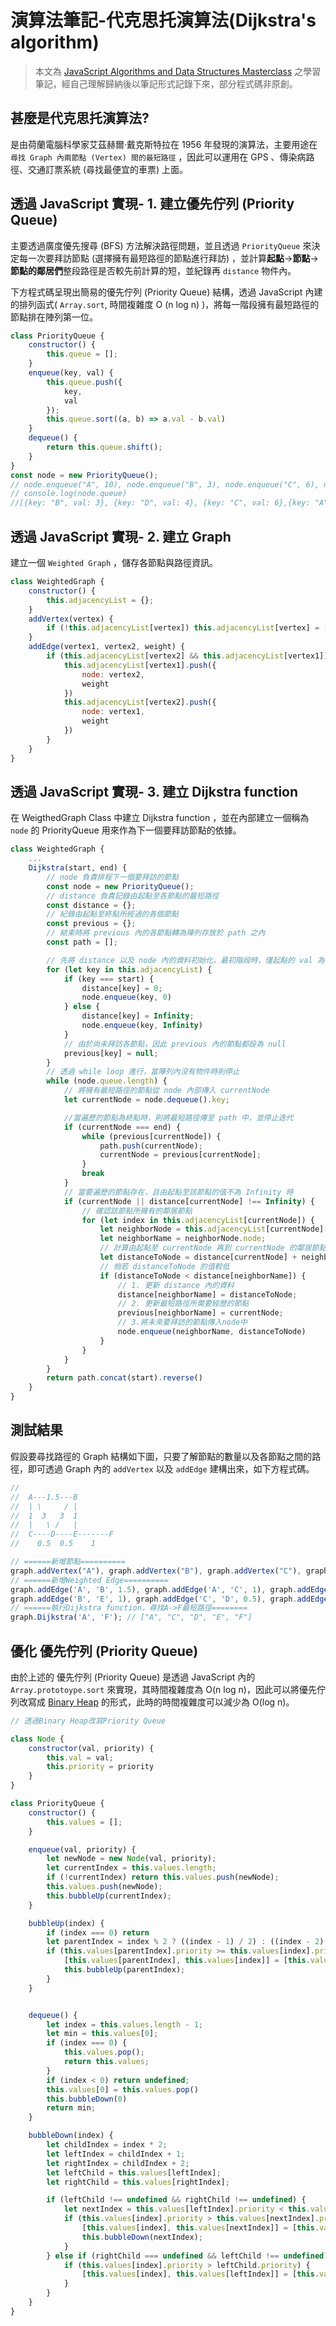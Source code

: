# 演算法筆記-代克思托演算法(Dijkstra's algorithm)

> 本文為 [JavaScript Algorithms and Data Structures Masterclass](https://www.udemy.com/course/js-algorithms-and-data-structures-masterclass/) 之學習筆記，經自己理解歸納後以筆記形式記錄下來，部分程式碼非原創。

## 甚麼是代克思托演算法?

是由荷蘭電腦科學家艾茲赫爾·戴克斯特拉在 1956 年發現的演算法，主要用途在 `尋找 Graph 內兩節點 (Vertex) 間的最短路徑` ，因此可以運用在 GPS 、傳染病路徑、交通訂票系統 (尋找最便宜的車票) 上面。

## 透過 JavaScript 實現- 1. 建立優先佇列 (Priority Queue)

主要透過廣度優先搜尋 (BFS) 方法解決路徑問題，並且透過 `PriorityQueue` 來決定每一次要拜訪節點 (選擇擁有最短路徑的節點進行拜訪) ，並計算**起點**->**節點**->**節點的鄰居們**整段路徑是否較先前計算的短，並紀錄再 `distance` 物件內。

下方程式碼呈現出簡易的優先佇列 (Priority Queue) 結構，透過 JavaScript 內建的排列函式( `Array.sort`, 時間複雜度 O (n log n) )，將每一階段擁有最短路徑的節點排在陣列第一位。

```js
class PriorityQueue {
    constructor() {
        this.queue = [];
    }
    enqueue(key, val) {
        this.queue.push({
            key,
            val
        });
        this.queue.sort((a, b) => a.val - b.val)
    }
    dequeue() {
        return this.queue.shift();
    }
}
const node = new PriorityQueue();
// node.enqueue("A", 10), node.enqueue("B", 3), node.enqueue("C", 6), node.enqueue("D", 4);
// console.log(node.queue)
//[{key: "B", val: 3}, {key: "D", val: 4}, {key: "C", val: 6},{key: "A", val: 10}];
```

## 透過 JavaScript 實現- 2. 建立 Graph

建立一個 `Weighted Graph` ，儲存各節點與路徑資訊。

```js
class WeightedGraph {
    constructor() {
        this.adjacencyList = {};
    }
    addVertex(vertex) {
        if (!this.adjacencyList[vertex]) this.adjacencyList[vertex] = [];
    }
    addEdge(vertex1, vertex2, weight) {
        if (this.adjacencyList[vertex2] && this.adjacencyList[vertex1]) {
            this.adjacencyList[vertex1].push({
                node: vertex2,
                weight
            })
            this.adjacencyList[vertex2].push({
                node: vertex1,
                weight
            })
        }
    }
}
```

## 透過 JavaScript 實現- 3. 建立 Dijkstra function

在 WeigthedGraph Class 中建立 Dijkstra function ，並在內部建立一個稱為 `node` 的 PriorityQueue 用來作為下一個要拜訪節點的依據。

```js
class WeightedGraph {
    ...
    Dijkstra(start, end) {
        // node 負責排程下一個要拜訪的節點
        const node = new PriorityQueue();
        // distance 負責記錄由起點至各節點的最短路徑
        const distance = {};
        // 紀錄由起點至終點所經過的各個節點
        const previous = {};
        // 結束時將 previous 內的各節點轉為陣列存放於 path 之內
        const path = [];

        // 先將 distance 以及 node 內的資料初始化，最初階段時，僅起點的 val 為 0 ，其他節點的 val 都設為 Infinity
        for (let key in this.adjacencyList) {
            if (key === start) {
                distance[key] = 0;
                node.enqueue(key, 0)
            } else {
                distance[key] = Infinity;
                node.enqueue(key, Infinity)
            }
            // 由於尚未拜訪各節點，因此 previous 內的節點都設為 null 
            previous[key] = null;
        }
        // 透過 while loop 進行，當陣列內沒有物件時則停止
        while (node.queue.length) {
            // 將擁有最短路徑的節點從 node 內部傳入 currentNode
            let currentNode = node.dequeue().key;

            //當遍歷的節點為終點時，則將最短路徑傳至 path 中，並停止迭代
            if (currentNode === end) {
                while (previous[currentNode]) {
                    path.push(currentNode);
                    currentNode = previous[currentNode];
                }
                break
            }
            // 當要遍歷的節點存在，且由起點至該節點的值不為 Infinity 時
            if (currentNode || distance[currentNode] !== Infinity) {
                // 確認該節點所擁有的鄰居節點
                for (let index in this.adjacencyList[currentNode]) {
                    let neighborNode = this.adjacencyList[currentNode][index];
                    let neighborName = neighborNode.node;
                    // 計算由起點至 currentNode 再到 currentNode 的鄰居節點的路徑
                    let distanceToNode = distance[currentNode] + neighborNode.weight;
                    // 倘若 distanceToNode 的值較低
                    if (distanceToNode < distance[neighborName]) {
                        // 1. 更新 distance 內的資料
                        distance[neighborName] = distanceToNode;
                        // 2. 更新最短路徑所需要經歷的節點
                        previous[neighborName] = currentNode;
                        // 3.將未來要拜訪的節點傳入node中
                        node.enqueue(neighborName, distanceToNode)
                    }
                }
            }
        }
        return path.concat(start).reverse()
    }
}
```

## 測試結果

假設要尋找路徑的 Graph 結構如下圖，只要了解節點的數量以及各節點之間的路徑，即可透過 Graph 內的 `addVertex` 以及 `addEdge` 建構出來，如下方程式碼。

```js
//             
//  A---1.5---B  
//  | \     / |    
//  1  3   3  1
//  |   \ /   |   
//  C----D----E-------F
//    0.5  0.5    1

// ======新增節點==========
graph.addVertex("A"), graph.addVertex("B"), graph.addVertex("C"), graph.addVertex("D"), graph.addVertex("E"), graph.addVertex("F");
// ======新增Weighted Edge==========
graph.addEdge('A', 'B', 1.5), graph.addEdge('A', 'C', 1), graph.addEdge('A', 'D', 3), graph.addEdge('B', 'D', 3);
graph.addEdge('B', 'E', 1), graph.addEdge('C', 'D', 0.5), graph.addEdge('D', 'E', 0.5), graph.addEdge('E', 'F', 1),
// ======執行Dijkstra function，尋找A->F最短路徑========
graph.Dijkstra('A', 'F'); // ["A", "C", "D", "E", "F"]
```

## 優化 優先佇列 (Priority Queue)
由於上述的 優先佇列 (Priority Queue) 是透過 JavaScript 內的 `Array.prototoype.sort` 來實現，其時間複雜度為 O(n log n)，因此可以將優先佇列改寫成 [Binary Heap](https://github.com/ChiuWeiChung/notes-markdown/blob/main/data%20structure%26algorithm/data-structure/binary%20heaps/notes.markdown) 的形式，此時的時間複雜度可以減少為 O(log n)。

```js
// 透過Binary Heap改寫Priority Queue

class Node {
    constructor(val, priority) {
        this.val = val;
        this.priority = priority
    }
}

class PriorityQueue {
    constructor() {
        this.values = [];
    }

    enqueue(val, priority) {
        let newNode = new Node(val, priority);
        let currentIndex = this.values.length;
        if (!currentIndex) return this.values.push(newNode);
        this.values.push(newNode);
        this.bubbleUp(currentIndex);
    }

    bubbleUp(index) {
        if (index === 0) return
        let parentIndex = index % 2 ? ((index - 1) / 2) : ((index - 2) / 2);
        if (this.values[parentIndex].priority >= this.values[index].priority) {
            [this.values[parentIndex], this.values[index]] = [this.values[index], this.values[parentIndex]];
            this.bubbleUp(parentIndex);
        }
    }


    dequeue() {
        let index = this.values.length - 1;
        let min = this.values[0];
        if (index === 0) {
            this.values.pop();
            return this.values;
        }
        if (index < 0) return undefined;
        this.values[0] = this.values.pop()
        this.bubbleDown(0)
        return min;
    }

    bubbleDown(index) {
        let childIndex = index * 2;
        let leftIndex = childIndex + 1;
        let rightIndex = childIndex + 2;
        let leftChild = this.values[leftIndex];
        let rightChild = this.values[rightIndex];

        if (leftChild !== undefined && rightChild !== undefined) {
            let nextIndex = this.values[leftIndex].priority < this.values[rightIndex].priority ? leftIndex : rightIndex;
            if (this.values[index].priority > this.values[nextIndex].priority) {
                [this.values[index], this.values[nextIndex]] = [this.values[nextIndex], this.values[index]]
                this.bubbleDown(nextIndex);
            }
        } else if (rightChild === undefined && leftChild !== undefined) {
            if (this.values[index].priority > leftChild.priority) {
                [this.values[index], this.values[leftIndex]] = [this.values[leftIndex], this.values[index]]
            }
        }
    }
}
```


<!-- ## Why is it useful

* GPS
* Network Routing - finds open shortest path for data
* Biology - used to model the spread of viruses among humans
* Airline tickets - finding cheapest route to your destination.

## The approach

1. Every time we look to visit a new node, we pick the node with the smallest known distance to visit first.
2. Once we've moved to the node we're going to visit, we look at each of its neighbors
3. For each neighboring node, we calculate the distance by summing the total edges that lead to the node we're checking from the starting node.
4. If the new total distance to a node is less than the previous total, we store the new shorter distance for that node.

## Pseudocode

* This function should accept a starting and ending vertex
* Create an object(we'll call it distances) and set each key to be every vertex in the adjacency list with a vlue of infinity, except for the starting vertex which should have a value of 0.
* After setting a vlue in the distance object, add each vertex with a priority of infinity to the priority queue, except the starting vertex, which should have a priority of 0 because that's where we begin.
* Create another object called previous and set each key to be every vertex in the adjacency list with a vlue of null.
* Start looping as long as there is anything in the priority queue.
    - dequeue a vertex from the priority queue.
    - If that vertex is the same as the ending vertex - we are done!
    - Otherwise loop through each value in the adjacency list at that vertex
        * Calculate the distance to that vertex from the starting vertex
        * if the distance is less than what is currently stored in our distances object
            * update the distances object with new lower distance
            * update the previous object to contain that vertex
            * enqueue the vertex with the total distance from the start node. -->
